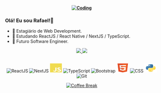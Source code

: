 <h4 align="center">

<p align="center">
 <a href="https://github.com/Rafael-Araujo-dev">
  <img alt="Coding" src="https://th.bing.com/th/id/R.849a3e0021505fcf25a9b3ff416ce489?rik=s6MlhQ8KtseqXg&pid=ImgRaw&r=0" />
 </a>
</p>

 
### Olá! Eu sou Rafael!👋

- 🔭 Estagiário de Web Development.
- 🌱 Estudando ReactJS / React Native / NextJS / TypeScript.
- 🏹 Futuro Software Engineer. 

<div align="center">
  <a href="https://github.com/Rafael-Araujo-dev">
   <img height="180em" src="https://github-readme-stats.vercel.app/api?username=Rafael-Araujo-dev&show_icons=true&theme=tokyonight&include_all_commits=true&count_private=true"/>
   <img height="180em" src="https://github-readme-stats.vercel.app/api/top-langs/?username=Rafael-Araujo-dev&layout=compact&langs_count=7&theme=tokyonight"/>
  </a>
</div>
<br>
<p align="center">
  <img alt="ReactJS" height="30" width="40" src="https://cdn.jsdelivr.net/gh/devicons/devicon/icons/react/react-original-wordmark.svg" />
  <img alt="NextJS" height="30" width="40" src="https://cdn.jsdelivr.net/gh/devicons/devicon/icons/nextjs/nextjs-original.svg" />
  <img alt="Js" height="30" width="40" src="https://raw.githubusercontent.com/devicons/devicon/master/icons/javascript/javascript-plain.svg">
  <img alt="TypeScript" height="30" width="40" src="https://cdn.jsdelivr.net/gh/devicons/devicon/icons/typescript/typescript-original.svg" />
  <img alt="Bootstrap" height="30" width="40" src="https://cdn.jsdelivr.net/gh/devicons/devicon/icons/bootstrap/bootstrap-original.svg" />
  <img alt="HTML" height="30" width="40" src="https://raw.githubusercontent.com/devicons/devicon/master/icons/html5/html5-original.svg">
  <img alt="CSS" height="30" width="40" src="https://cdn.jsdelivr.net/gh/devicons/devicon/icons/css3/css3-original.svg">
  <img alt="Python" height="30" width="40" src="https://raw.githubusercontent.com/devicons/devicon/master/icons/python/python-original.svg">
  <img alt="Git" height="30" width="40" src="https://cdn.jsdelivr.net/gh/devicons/devicon/icons/git/git-original.svg" />
</p>
<p align="center">
 <a href="https://github.com/Rafael-Araujo-dev">
  <img alt="Coffee Break" src="https://i.giphy.com/media/cvmugq5cuJ4nC/giphy.webp" />
 </a>
</p>


